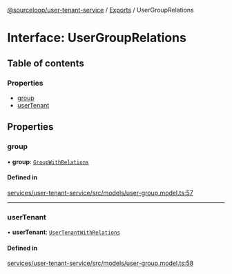 [@sourceloop/user-tenant-service](../README.md) / [Exports](../modules.md) / UserGroupRelations

# Interface: UserGroupRelations

## Table of contents

### Properties

- [group](UserGroupRelations.md#group)
- [userTenant](UserGroupRelations.md#usertenant)

## Properties

### group

• **group**: [`GroupWithRelations`](../modules.md#groupwithrelations)

#### Defined in

[services/user-tenant-service/src/models/user-group.model.ts:57](https://github.com/codeweb05/repo1/blob/ea19add/services/user-tenant-service/src/models/user-group.model.ts#L57)

___

### userTenant

• **userTenant**: [`UserTenantWithRelations`](../modules.md#usertenantwithrelations)

#### Defined in

[services/user-tenant-service/src/models/user-group.model.ts:58](https://github.com/codeweb05/repo1/blob/ea19add/services/user-tenant-service/src/models/user-group.model.ts#L58)

